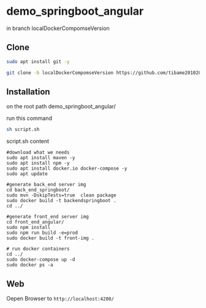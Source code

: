 # demo_springboot_angular

in branch localDockerCompomseVersion

## Clone

```bash
sudo apt install git -y
```
```bash
git clone -b localDockerCompomseVersion https://github.com/tibame201020/demo_springboot_angular.git
```

## Installation

on the root path demo_springboot_angular/

run this command

```bash
sh script.sh
```

script.sh content

```shell
#download what we needs
sudo apt install maven -y
sudo apt install npm -y
sudo apt install docker.io docker-compose -y
sudo apt update

#generate back_end server img
cd back_end_springboot/
sudo mvn -DskipTests=true  clean package
sudo docker build -t backendspringboot .
cd ../

#generate front_end server img
cd front_end_angular/
sudo npm install
sudo npm run build -e=prod
sudo docker build -t front-img .

# run docker containers
cd ../
sudo docker-compose up -d
sudo docker ps -a
```

## Web
 Oepen Browser to `http://localhost:4200/`
